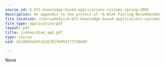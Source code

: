 ```yaml
---
course_id: 6-871-knowledge-based-applications-systems-spring-2005
description: An appendix to the project of "A Wine Pairing Recommendation System".
file_location: /coursemedia/6-871-knowledge-based-applications-systems-spring-2005/d2c885da5dfcb26781fb95417723de8d_jvanmardian_apd.pdf
file_type: application/pdf
layout: pdf
title: jvanmardian_apd.pdf
type: course
uid: d2c885da5dfcb26781fb95417723de8d

---
```

None